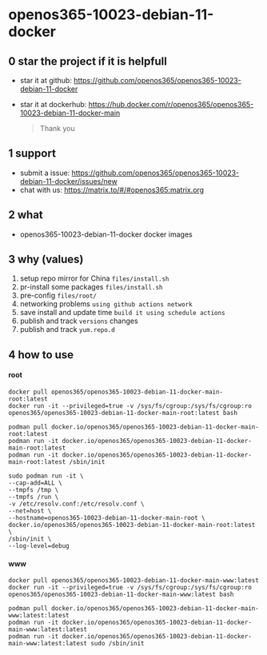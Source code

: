 # openos365-10023-debian-11-docker

## 0 star the project if it is helpfull

* star it at github: https://github.com/openos365/openos365-10023-debian-11-docker
* star it at dockerhub: https://hub.docker.com/r/openos365/openos365-10023-debian-11-docker-main

  > Thank you

## 1 support

* submit a issue: https://github.com/openos365/openos365-10023-debian-11-docker/issues/new
* chat with us: https://matrix.to/#/#openos365:matrix.org

## 2 what

* openos365-10023-debian-11-docker docker images
  
## 3 why (values)

1. setup repo mirror for China `files/install.sh`
1. pr-install some packages `files/install.sh`
1. pre-config `files/root/`
1. networking problems `using github actions network`
1. save install and update time `build it using schedule actions`
1. publish and track `versions` changes
1. publish and track `yum.repo.d`

## 4 how to use

#### root
```
docker pull openos365/openos365-10023-debian-11-docker-main-root:latest
docker run -it --privileged=true -v /sys/fs/cgroup:/sys/fs/cgroup:ro openos365/openos365-10023-debian-11-docker-main-root:latest bash

podman pull docker.io/openos365/openos365-10023-debian-11-docker-main-root:latest
podman run -it docker.io/openos365/openos365-10023-debian-11-docker-main-root:latest
podman run -it docker.io/openos365/openos365-10023-debian-11-docker-main-root:latest /sbin/init

sudo podman run -it \
--cap-add=ALL \
--tmpfs /tmp \
--tmpfs /run \
-v /etc/resolv.conf:/etc/resolv.conf \
--net=host \
--hostname=openos365-10023-debian-11-docker-main-root \
docker.io/openos365/openos365-10023-debian-11-docker-main-root:latest \
/sbin/init \
--log-level=debug

```
#### www

```
docker pull openos365/openos365-10023-debian-11-docker-main-www:latest
docker run -it --privileged=true -v /sys/fs/cgroup:/sys/fs/cgroup:ro openos365/openos365-10023-debian-11-docker-main-www:latest bash

podman pull docker.io/openos365/openos365-10023-debian-11-docker-main-www:latest:latest
podman run -it docker.io/openos365/openos365-10023-debian-11-docker-main-www:latest:latest
podman run -it docker.io/openos365/openos365-10023-debian-11-docker-main-www:latest:latest sudo /sbin/init
```
